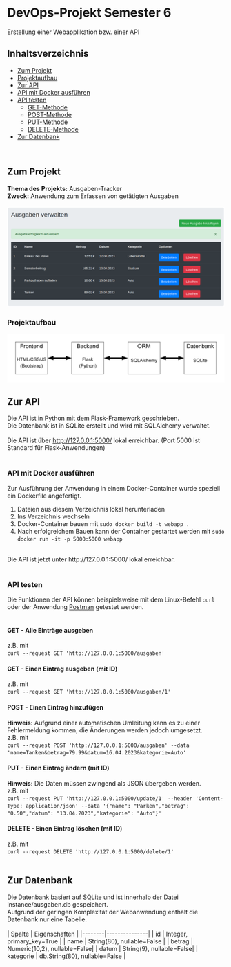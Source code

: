 # DevOps-Projekt Semester 6

Erstellung einer Webapplikation bzw. einer API

## Inhaltsverzeichnis

- [Zum Projekt](#zum-projekt)
- [Projektaufbau](#projektaufbau)
- [Zur API](#zur-api)
- [API mit Docker ausführen](#api-mit-docker-ausführen)
- [API testen](#api-testen)
  - [GET-Methode](#get---alle-einträge-ausgeben)
  - [POST-Methode](#post---einen-eintrag-hinzufügen)
  - [PUT-Methode](#put---einen-eintrag-ändern-mit-id)
  - [DELETE-Methode](#delete---einen-eintrag-löschen-mit-id)
- [Zur Datenbank](#zur-datenbank)
<br>

## Zum Projekt

**Thema des Projekts:** Ausgaben-Tracker <br>
**Zweck:** Anwendung zum Erfassen von getätigten Ausgaben <br>
<br>
<img src="Abbildungen README/Frontend.png" alt="Übersicht mit Frontend des Projekts" title="Frontend des Projekts">
<br>

### Projektaufbau

<img src="Abbildungen README/Projektaufbau.png" alt="Übersicht mit Projektaufbau" title="Projektaufbau">
<br>

## Zur API

Die API ist in Python mit dem Flask-Framework geschrieben. <br>
Die Datenbank ist in SQLite erstellt und wird mit SQLAlchemy verwaltet. <br>
<br>
Die API ist über http://127.0.0.1:5000/ lokal erreichbar. (Port 5000 ist Standard für Flask-Anwendungen) <br>
<br>

### API mit Docker ausführen

Zur Ausführung der Anwendung in einem Docker-Container wurde speziell ein Dockerfile angefertigt. <br>

1. Dateien aus diesem Verzeichnis lokal herunterladen <br>
2. Ins Verzeichnis wechseln <br>
3. Docker-Container bauen mit  ``` sudo docker build -t webapp . ``` <br>
4. Nach erfolgreichem Bauen kann der Container gestartet werden mit ``` sudo docker run -it -p 5000:5000 webapp ``` <br>
<br>
Die API ist jetzt unter http://127.0.0.1:5000/ lokal erreichbar. <br>
<br>

### API testen

Die Funktionen der API können beispielsweise mit dem Linux-Befehl ``` curl ``` oder  der Anwendung [Postman](https://www.postman.com/downloads/) getestet werden. <br>
<br>

#### GET - Alle Einträge ausgeben

z.B. mit <br> ``` curl --request GET 'http://127.0.0.1:5000/ausgaben' ```
<br>

#### GET - Einen Eintrag ausgeben (mit ID)

z.B. mit <br> ``` curl --request GET 'http://127.0.0.1:5000/ausgaben/1' ```
<br>

#### POST - Einen Eintrag hinzufügen

**Hinweis:** Aufgrund einer automatischen Umleitung kann es zu einer Fehlermeldung kommen, die Änderungen werden jedoch umgesetzt. <br>
z.B. mit <br> ``` curl --request POST 'http://127.0.0.1:5000/ausgaben' --data 'name=Tanken&betrag=79.99&datum=16.04.2023&kategorie=Auto' ```
<br>

#### PUT  - Einen Eintrag ändern (mit ID)

**Hinweis:** Die Daten müssen zwingend als JSON übergeben werden. <br>
z.B. mit <br>  ``` curl --request PUT 'http://127.0.0.1:5000/update/1' --header 'Content-Type: application/json' --data '{"name": "Parken","betrag": "0.50","datum": "13.04.2023","kategorie": "Auto"}' ```
<br>

#### DELETE - Einen Eintrag löschen (mit ID)

z.B. mit <br> ``` curl --request DELETE 'http://127.0.0.1:5000/delete/1' ```
<br>
<br>

## Zur Datenbank

Die Datenbank basiert auf SQLite und ist innerhalb der Datei instance/ausgaben.db gespeichert. <br>
Aufgrund der geringen Komplexität der Webanwendung enthält die Datenbank nur eine Tabelle. <br>
<br>
| Spalte | Eigenschaften |
|--------|---------------|
| id     | Integer, primary_key=True |
| name   | String(80), nullable=False |
| betrag | Numeric(10,2), nullable=False|
| datum  | String(9), nullable=False|
| kategorie | db.String(80), nullable=False |